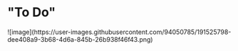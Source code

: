 <h1>"To Do"</h1>
![image](https://user-images.githubusercontent.com/94050785/191525798-dee408a9-3b68-4d6a-845b-26b938f46f43.png)


